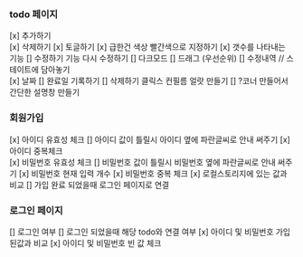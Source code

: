 ### todo 페이지

[x] 추가하기  
[x] 삭제하기
[x] 토글하기
[x] 급한건 색상 빨간색으로 지정하기
[x] 갯수를 나타내는 기능 
[] 수정하기 기능 다시 수정하기 
[] 다크모드 
[] 드래그 (우선순위)
[] 수정내역 // 스테이트에 담아놓기  
[x] 날짜
[] 완료일 기록하기
[] 삭제하기 클릭스 컨필름 얼랏 만들기 
[] ?코너 만들어서 간단한 설명창 만들기 

### 회원가입

[x] 아이디 유효성 체크
[] 아이디 값이 틀릴시 아이디 옆에 파란글씨로 안내 써주기
[x] 아이디 중복체크  
[x] 비밀번호 유효성 체크
[] 비밀번호 값이 틀릴시 비밀번호 옆에 파란글씨로 안내 써주기
[x] 비밀번호 현재 입력 개수 
[x] 비밀번호 중복 체크
[x] 로컬스토리지에 있는 값과 비교
[] 가입 완료 되었을때 로그인 페이지로 연결


### 로그인 페이지

[] 로그인 여부 
[] 로그인 되었을때 해당 todo와 연결 여부 
[x] 아이디 및 비밀번호 가입된값과 비교
[x] 아이디 및 비밀번호 빈 값 체크


